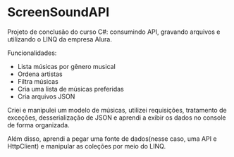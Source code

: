 # ScreenSoundAPI
 Projeto de conclusão do curso C#: consumindo API, gravando arquivos e utilizando o LINQ da empresa Alura.

 Funcionalidades:
 - Lista músicas por gênero musical
 - Ordena artistas
 - Filtra músicas
 - Cria uma lista de músicas preferidas
 - Cria arquivos JSON

  Criei e manipulei um modelo de músicas, utilizei requisições, tratamento de exceções, desserialização de JSON e aprendi a exibir os dados no console de forma organizada.

  Além disso, aprendi a pegar uma fonte de dados(nesse caso, uma API e HttpClient) e manipular as coleções por meio do LINQ.


  
  
  
